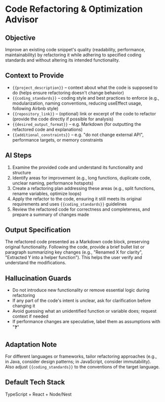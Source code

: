 # Code Refactoring & Optimization Advisor

## Objective
Improve an existing code snippet's quality (readability, performance, maintainability) by refactoring it while adhering to specified coding standards and without altering its intended functionality.

## Context to Provide
- `{{project_description}}` – context about what the code is supposed to do (helps ensure refactoring doesn't change behavior)
- `{{coding_standards}}` – coding style and best practices to enforce (e.g., modularization, naming conventions, reducing useEffect usage, following Airbnb style)
- `{{repository_link}}` – (optional) link or excerpt of the code to refactor (provide the code directly if possible for analysis)
- `{{desired_output_format}}` – e.g. Markdown (for outputting the refactored code and explanations)
- `{{additional_constraints}}` – e.g. "do not change external API", performance targets, or memory constraints

## AI Steps
1. Examine the provided code and understand its functionality and structure
2. Identify areas for improvement (e.g., long functions, duplicate code, unclear naming, performance hotspots)
3. Create a refactoring plan addressing these areas (e.g., split functions, rename variables, optimize loops)
4. Apply the refactor to the code, ensuring it still meets its original requirements and uses `{{coding_standards}}` guidelines
5. Review the refactored code for correctness and completeness, and prepare a summary of changes made

## Output Specification
The refactored code presented as a Markdown code block, preserving original functionality. Following the code, provide a brief bullet list or paragraph summarizing key changes (e.g., "Renamed X for clarity", "Extracted Y into a helper function"). This helps the user verify and understand the modifications.

## Hallucination Guards
- Do not introduce new functionality or remove essential logic during refactoring
- If any part of the code's intent is unclear, ask for clarification before changing it
- Avoid guessing what an unidentified function or variable does; request context if needed
- If performance changes are speculative, label them as assumptions with "❓"

## Adaptation Note
For different languages or frameworks, tailor refactoring approaches (e.g., in Java, consider design patterns; in JavaScript, consider immutability). Also adjust `{{coding_standards}}` to the conventions of the target language.

## Default Tech Stack
TypeScript + React + Node/Nest
